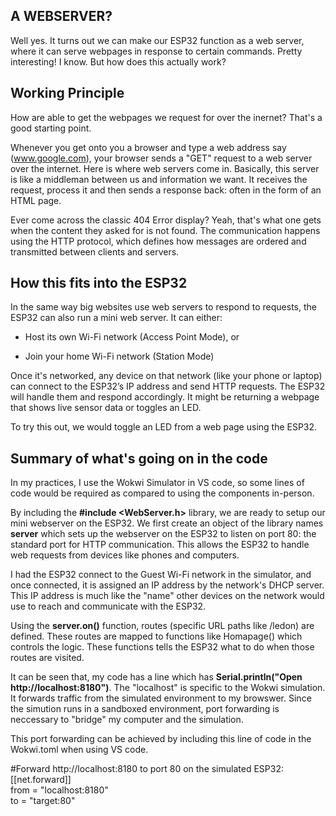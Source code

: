 ## A WEBSERVER?

Well yes. It turns out we can make our ESP32 function as a web server, where it can serve webpages in response to certain commands. Pretty interesting! I know. But how does this actually work?

## Working Principle

How are able to get the webpages we request for over the inernet? That's a good starting point. 

Whenever you get onto you a browser and type a web address say (www.google.com), your browser sends a "GET" request to a web server over the internet. Here is where web servers come in. Basically, this server is like a middleman between us and information we want. It receives the request, process it and then sends a response back: often in the form of an HTML page.

Ever come across the classic 404 Error display? Yeah, that's what one gets when the content they asked for is not found. The communication happens using the HTTP protocol, which defines how messages are ordered and transmitted between clients and servers. 

## How this fits into the ESP32

In the same way big websites use web servers to respond to requests, the ESP32 can also run a mini web server. It can either:

- Host its own Wi-Fi network (Access Point Mode), or

- Join your home Wi-Fi network (Station Mode)

Once it's networked, any device on that network (like your phone or laptop) can connect to the ESP32’s IP address and send HTTP requests. The ESP32 will handle them and respond accordingly. It might be returning a webpage that shows live sensor data or toggles an LED.

To try this out, we would toggle an LED from a web page using the ESP32. 

## Summary of what's going on in the code
In my practices, I use the Wokwi Simulator in VS code, so some lines of code would be required as compared to using the components in-person. 

By including the **#include <WebServer.h>** library, we are ready to setup our mini webserver on the ESP32. We first create an object of the library names **server** which sets up the webserver on the ESP32 to listen on port 80: the standard port for HTTP communication. This allows the ESP32 to handle web requests from devices like phones and computers.

I had the ESP32 connect to the Guest Wi-Fi network in the simulator, and once connected, it is assigned an IP address by the network's DHCP server. This IP address is much like the "name" other devices on the network would use to reach and communicate with the ESP32.

Using the **server.on()** function, routes (specific URL paths like /ledon) are defined. These routes are mapped to functions like Homapage() which controls the logic. These functions tells the ESP32 what to do when those routes are visited.

It can be seen that, my code has a line which has **Serial.println("Open http://localhost:8180")**. The "localhost" is specific to the Wokwi simulation. It forwards traffic from the simulated environment to my browswer. Since the simution runs in a sandboxed environment, port forwarding is neccessary to "bridge" my computer and the simulation.

This port forwarding can be achieved by including this line of code in the Wokwi.toml when using VS code.

#Forward http://localhost:8180 to port 80 on the simulated ESP32:  
[[net.forward]]  
from = "localhost:8180"  
to = "target:80"
